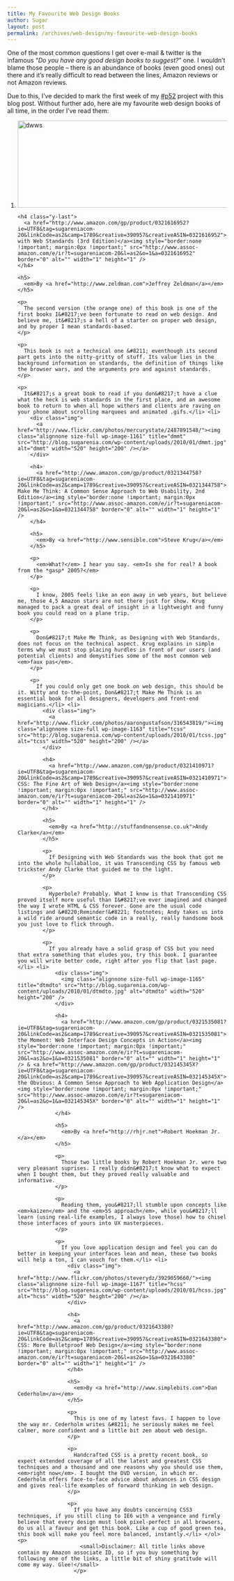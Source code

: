 ```yaml
---
title: My Favourite Web Design Books
author: Sugar
layout: post
permalink: /archives/web-design/my-favourite-web-design-books
---
```

One of the most common questions I get over e-mail & twitter is the infamous &#8220;*Do you have any good design books to suggest?*&#8221; one. I wouldn&#8217;t blame those people &#8211; there is an abundance of books (even good ones) out there and it&#8217;s really difficult to read between the lines, Amazon reviews or not Amazon reviews.

Due to this, I&#8217;ve decided to mark the first week of my [#p52][1] project with this blog post. Without further ado, here are my favourite web design books of all time, in the order I&#8217;ve read them:

<ol class="no-bulleting">
  <li>
    <div class="img">
      <a href="http://www.flickr.com/photos/redux/4064154024/"><img class="alignnone size-full wp-image-1155" title="dwws" src="http://blog.sugarenia.com/wp-content/uploads/2010/01/dwws2.jpg" alt="dwws" width="520" height="200" /></a>
    </div>
    
    <h4 class="y-last">
      <a href="http://www.amazon.com/gp/product/0321616952?ie=UTF8&tag=sugareniacom-20&linkCode=as2&camp=1789&creative=390957&creativeASIN=0321616952">Designing with Web Standards (3rd Edition)</a><img style="border:none !important; margin:0px !important;" src="http://www.assoc-amazon.com/e/ir?t=sugareniacom-20&l=as2&o=1&a=0321616952" border="0" alt="" width="1" height="1" />
    </h4>
    
    <h5>
      <em>By <a href="http://www.zeldman.com">Jeffrey Zeldman</a></em>
    </h5>
    
    <p>
      The second version (the orange one) of this book is one of the first books I&#8217;ve been fortunate to read on web design. And believe me, it&#8217;s a hell of a starter on proper web design, and by proper I mean standards-based.
    </p>
    
    <p>
      This book is not a technical one &#8211; eventhough its second part gets into the nitty-gritty of stuff. Its value lies in the background information on standards, the definition of things like the browser wars, and the arguments pro and against standards.
    </p>
    
    <p>
      It&#8217;s a great book to read if you don&#8217;t have a clue what the heck is web standards in the first place, and an awesome book to return to when all hope withers and clients are raving on your phone about scrolling marquees and animated .gifs.</li> <li>
        <div class="img">
          <a href="http://www.flickr.com/photos/mercurystate/2487891548/"><img class="alignnone size-full wp-image-1161" title="dmmt" src="http://blog.sugarenia.com/wp-content/uploads/2010/01/dmmt.jpg" alt="dmmt" width="520" height="200" /></a>
        </div>
        
        <h4>
          <a href="http://www.amazon.com/gp/product/0321344758?ie=UTF8&tag=sugareniacom-20&linkCode=as2&camp=1789&creative=390957&creativeASIN=0321344758">Don&#8217;t Make Me Think: A Common Sense Approach to Web Usability, 2nd Edition</a><img style="border:none !important; margin:0px !important;" src="http://www.assoc-amazon.com/e/ir?t=sugareniacom-20&l=as2&o=1&a=0321344758" border="0" alt="" width="1" height="1" />
        </h4>
        
        <h5>
          <em>By <a href="http://www.sensible.com">Steve Krug</a></em>
        </h5>
        
        <p>
          <em>What?</em> I hear you say. <em>Is she for real? A book from the *gasp* 2005?</em>
        </p>
        
        <p>
          I know, 2005 feels like an eon away in web years, but believe me, those 4,5 Amazon stars are not there just for show. Krug managed to pack a great deal of insight in a lightweight and funny book you could read on a plane trip.
        </p>
        
        <p>
          Don&#8217;t Make Me Think, as Designing with Web Standards, does not focus on the technical aspect. Krug explains in simple terms why we must stop placing hurdles in front of our users (and potential clients) and demystifies some of the most common web <em>faux pas</em>.
        </p>
        
        <p>
          If you could only get one book on web design, this should be it. Witty and to-the-point, Don&#8217;t Make Me Think is an essential book for all designers, developers and front-end magicians.</li> <li>
            <div class="img">
              <a href="http://www.flickr.com/photos/aarongustafson/316543819/"><img class="alignnone size-full wp-image-1163" title="tcss" src="http://blog.sugarenia.com/wp-content/uploads/2010/01/tcss.jpg" alt="tcss" width="520" height="200" /></a>
            </div>
            
            <h4>
              <a href="http://www.amazon.com/gp/product/0321410971?ie=UTF8&tag=sugareniacom-20&linkCode=as2&camp=1789&creative=390957&creativeASIN=0321410971">Transcending CSS: The Fine Art of Web Design</a><img style="border:none !important; margin:0px !important;" src="http://www.assoc-amazon.com/e/ir?t=sugareniacom-20&l=as2&o=1&a=0321410971" border="0" alt="" width="1" height="1" />
            </h4>
            
            <h5>
              <em>By <a href="http://stuffandnonsense.co.uk">Andy Clarke</a></em>
            </h5>
            
            <p>
              If Designing with Web Standards was the book that got me into the whole hullaballoo, it was Transcending CSS by famous web trickster Andy Clarke that guided me to the light.
            </p>
            
            <p>
              Hyperbole? Probably. What I know is that Transcending CSS proved itself more useful than I&#8217;ve ever imagined and changed the way I wrote HTML & CSS forever. Gone are the usual code listings and &#8220;Reminder!&#8221; footnotes; Andy takes us into a wild ride around semantic code in a really, really handsome book you just love to flick through.
            </p>
            
            <p>
              If you already have a solid grasp of CSS but you need that extra something that eludes you, try this book. I guarantee you will write better code, right after you flip that last page.</li> <li>
                <div class="img">
                  <img class="alignnone size-full wp-image-1165" title="dtmdto" src="http://blog.sugarenia.com/wp-content/uploads/2010/01/dtmdto.jpg" alt="dtmdto" width="520" height="200" />
                </div>
                
                <h4>
                  <a href="http://www.amazon.com/gp/product/0321535081?ie=UTF8&tag=sugareniacom-20&linkCode=as2&camp=1789&creative=390957&creativeASIN=0321535081">Designing the Moment: Web Interface Design Concepts in Action</a><img style="border:none !important; margin:0px !important;" src="http://www.assoc-amazon.com/e/ir?t=sugareniacom-20&l=as2&o=1&a=0321535081" border="0" alt="" width="1" height="1" /> & <a href="http://www.amazon.com/gp/product/032145345X?ie=UTF8&tag=sugareniacom-20&linkCode=as2&camp=1789&creative=390957&creativeASIN=032145345X">Designing the Obvious: A Common Sense Approach to Web Application Design</a><img style="border:none !important; margin:0px !important;" src="http://www.assoc-amazon.com/e/ir?t=sugareniacom-20&l=as2&o=1&a=032145345X" border="0" alt="" width="1" height="1" />
                </h4>
                
                <h5>
                  <em>By <a href="http://rhjr.net">Robert Hoekman Jr.</a></em>
                </h5>
                
                <p>
                  Those two little books by Robert Hoekman Jr. were two very pleasant suprises. I really didn&#8217;t know what to expect when I bought them, but they proved really valuable and informative.
                </p>
                
                <p>
                  Reading them, you&#8217;ll stumble upon concepts like <em>kaizen</em> and the <em>5S approach</em>, while you&#8217;ll learn (using real-life examples, I always love those) how to chisel those interfaces of yours into UX masterpieces.
                </p>
                
                <p>
                  If you love application design and feel you can do better in keeping your interfaces lean and mean, these two books will help a ton, I can vouch for them.</li> <li>
                    <div class="img">
                      <a href="http://www.flickr.com/photos/steverydz/3929059660/"><img class="alignnone size-full wp-image-1167" title="hcss" src="http://blog.sugarenia.com/wp-content/uploads/2010/01/hcss.jpg" alt="hcss" width="520" height="200" /></a>
                    </div>
                    
                    <h4>
                      <a href="http://www.amazon.com/gp/product/0321643380?ie=UTF8&tag=sugareniacom-20&linkCode=as2&camp=1789&creative=390957&creativeASIN=0321643380">Handcrafted CSS: More Bulletproof Web Design</a><img style="border:none !important; margin:0px !important;" src="http://www.assoc-amazon.com/e/ir?t=sugareniacom-20&l=as2&o=1&a=0321643380" border="0" alt="" width="1" height="1" />
                    </h4>
                    
                    <h5>
                      <em>By <a href="http://www.simplebits.com">Dan Cederholm</a></em>
                    </h5>
                    
                    <p>
                      This is one of my latest favs. I happen to love the way mr. Cederholm writes &#8211; he seriously makes me feel calmer, more confident and a little bit zen about web design.
                    </p>
                    
                    <p>
                      Handcrafted CSS is a pretty recent book, so expect extended coverage of all the latest and greatest CSS techniques and a thousand and one reasons why you should use them, <em>right now</em>. I bought the DVD version, in which mr. Cederholm offers face-to-face advice about advances in CSS design and gives real-life examples of forward thinking in web design.
                    </p>
                    
                    <p>
                      If you have any doubts concerning CSS3 techniques, if you still cling to IE6 with a vengeance and firmly believe that every design must look pixel-perfect in all browsers, do us all a favour and get this book. Like a cup of good green tea, this book will make you feel more balanced, instantly.</li> </ol> <p>
                        <small>Disclaimer: All title links above contain my Amazon associate ID, so if you buy something by following one of the links, a little bit of shiny gratitude will come my way. Glee!</small>
                      </p>

 [1]: http://www.project52.info/
